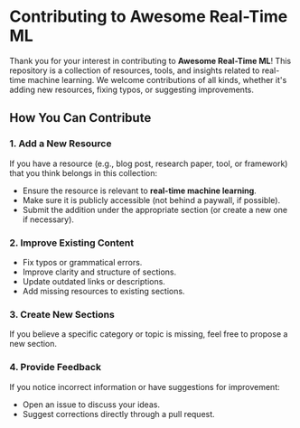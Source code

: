 # Contributing to Awesome Real-Time ML

Thank you for your interest in contributing to **Awesome Real-Time ML**! This repository is a collection of resources, tools, and insights related to real-time machine learning. We welcome contributions of all kinds, whether it's adding new resources, fixing typos, or suggesting improvements.

## How You Can Contribute

### 1. Add a New Resource
If you have a resource (e.g., blog post, research paper, tool, or framework) that you think belongs in this collection:
- Ensure the resource is relevant to **real-time machine learning**.
- Make sure it is publicly accessible (not behind a paywall, if possible).
- Submit the addition under the appropriate section (or create a new one if necessary).

### 2. Improve Existing Content
- Fix typos or grammatical errors.
- Improve clarity and structure of sections.
- Update outdated links or descriptions.
- Add missing resources to existing sections.

### 3. Create New Sections
If you believe a specific category or topic is missing, feel free to propose a new section. 

### 4. Provide Feedback
If you notice incorrect information or have suggestions for improvement:
- Open an issue to discuss your ideas.
- Suggest corrections directly through a pull request.
